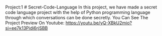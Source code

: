 Project:1 # Secret-Code-Language
In this project,
we have made a secret code language project with the help of Python programming language through which conversations can be done secretly.
You Can See The Project Preview On Youtube: https://youtu.be/yQ-XBkU2mio?si=ee7k13Pidi6rjSBB
